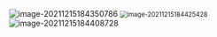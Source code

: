 <img src="https://gitee.com/fjboy/cdn/raw/image-bed/2021/12/18/image-20211215184350786.png" alt="image-20211215184350786"  />



<img src="https://gitee.com/fjboy/cdn/raw/image-bed/2021/12/18/image-20211215184425428.png" alt="image-20211215184425428" style="zoom:80%;" />

<img src="https://gitee.com/fjboy/cdn/raw/image-bed/2021/12/18/image-20211215184408728.png" alt="image-20211215184408728"  />
